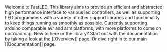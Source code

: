 Welcome to FastLED.  This library aims to provide an efficient and abstracted high performance interface to various led controllers, as well as supporting LED programmers with a variety of other support libraries and functionality to keep things running as smoothly as possible.  Currently supporting arduino comparable avr and arm platforms, with more platforms to come on our roadmap.  New to here or the library?  Start out with the documentation by taking a look at the [[Overview]] page.  Or dive right in to our main [[Documentation]] page.